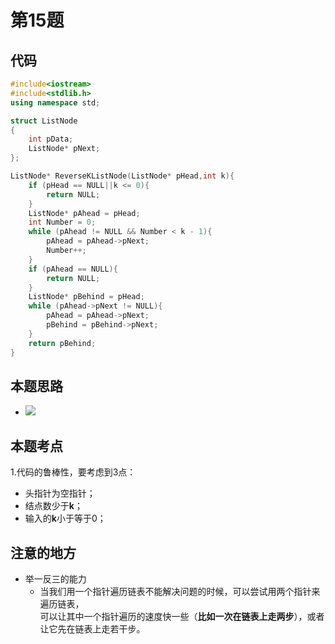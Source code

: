 # 第15题 #
## 代码 ##
```cpp
#include<iostream>
#include<stdlib.h>
using namespace std;

struct ListNode
{
	int pData;
	ListNode* pNext;
};

ListNode* ReverseKListNode(ListNode* pHead,int k){
	if (pHead == NULL||k <= 0){
		return NULL;
	}
	ListNode* pAhead = pHead;
	int Number = 0;
	while (pAhead != NULL && Number < k - 1){
		pAhead = pAhead->pNext;
		Number++;
	}
	if (pAhead == NULL){
		return NULL;
	}
	ListNode* pBehind = pHead;
	while (pAhead->pNext != NULL){
		pAhead = pAhead->pNext;
		pBehind = pBehind->pNext;
	}
	return pBehind;
}
```
## 本题思路 ##
- ![](http://i.imgur.com/0KMM7jt.png)
## 本题考点 ##
1.代码的鲁棒性，要考虑到3点：
  - 头指针为空指针；
  - 结点数少于**k**；
  - 输入的**k**小于等于0；
  
 ## 注意的地方 ##
- 举一反三的能力
  - 当我们用一个指针遍历链表不能解决问题的时候，可以尝试用两个指针来遍历链表，<br>
  可以让其中一个指针遍历的速度快一些（**比如一次在链表上走两步**），或者让它先在链表上走若干步。
 
